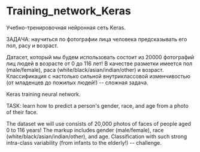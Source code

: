 # Training_network_Keras

Учебно-тренировочная нейронная сеть Keras.

ЗАДАЧА: научиться по фотографии лица человека предсказывать его пол, расу и возраст. 

Датасет, который мы будем использовать состоит из 20000 фотографий лиц людей в возрасте от 0 до 116 лет! В качестве разметки имеется пол (male/female), раса (white/black/asian/indian/other) и возраст. Классификация с настолько сильной внутриклассовой изменчивостью (от младенцев до пожилых людей!) -- сложная задача.

Keras training neural network.

TASK: learn how to predict a person's gender, race, and age from a photo of their face.

The dataset we will use consists of 20,000 photos of faces of people aged 0 to 116 years! The markup includes gender (male/female), race (white/black/asian/indian/other), and age. Classification with such strong intra-class variability (from infants to the elderly!) -- challenge.
